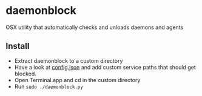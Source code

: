 # daemonblock
OSX utility that automatically checks and unloads daemons and agents

## Install
- Extract daemonblock to a custom directory
- Have a look at [config.json](config.json) and add custom service paths that should get blocked.
- Open Terminal.app and cd in the custom directory
- Run ```sudo ./daemonblock.py```
